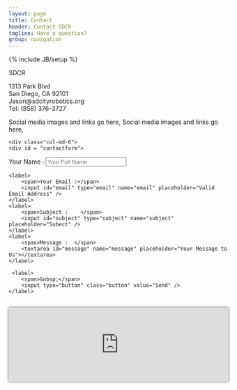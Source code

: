 ```yaml
---
layout: page
title: Contact
header: Contact SDCR
tagline: Have a question?
group: navigation
---
```

{% include JB/setup %}

<!--
Google Map embed:

Original object:
<iframe width="600" height="450" frameborder="0" style="border:0" src="https://www.google.com/maps/embed/v1/place?q=san%20diego%20city%20college&key=AIzaSyC-c-4P3FhPrpP08DmDmrwjG44DUE3v_LU"></iframe>

Fluid Map Maintaining:
http://codepen.io/bradfrost/full/vwInb

Uncle Dave's Ol' Padded Box:
http://daverupert.com/2012/04/uncle-daves-ol-padded-box/
-->


<link href="style.css" ref="stylesheet" type="test/css" media="all">

<div class="container-fluid">
    <div class="col-md-2">
        <p> SDCR
        </p>
    </div>
    
<div class="container-fluid">
    <div class="col-md-2">
        <p> 1313 Park Blvd <br>San Diego, CA 92101<br>Jason@sdcityrobotics.org<br>Tel: (858) 376-3727
        </p>
</div>

<div class="container-fluid">
    <div class="col-md-2">
        <p> Social media images and links go here, Social media images and links go here, 
        </p>
</div>
   
    <div class="col-md-6">
    <div id = "contactform">
<form action="" method="post" class="STYLE-NAME">
    <label>
        <span>Your Name :</span>
        <input id="name" type="text" name="name" placeholder="Your Full Name" />
    </label>
    
    <label>
        <span>Your Email :</span>
        <input id="email" type="email" name="email" placeholder="Valid Email Address" />
    </label>
    <label>
        <span>Subject :    </span>
        <input id="subject" type="subject" name="subject" placeholder="Subect" />
    </label>   
    <label>
        <span>Message :  </span>
        <textarea id="message" name="message" placeholder="Your Message to Us"></textarea>
    </label> 
 
     <label>
        <span>&nbsp;</span> 
        <input type="button" class="button" value="Send" /> 
    </label>    
</form>
     </div>
    </div>
</div>


<div id="map-container" style="margin-top: 30px; padding-top: 33.33%; position: relative; border: 1px solid #e7e7e7; box-shadow: 0 0 5px 0 rgba(0,0,0,0.75);">
    <iframe id="map" src="https://www.google.com/maps/embed/v1/place?q=san%20diego%20city%20college&key=AIzaSyC-c-4P3FhPrpP08DmDmrwjG44DUE3v_LU" style="bottom: 0; height: 100%; left: 0; position: absolute; right: 0; top: 0; width: 100%; border: 0;"></iframe> 
</div>

